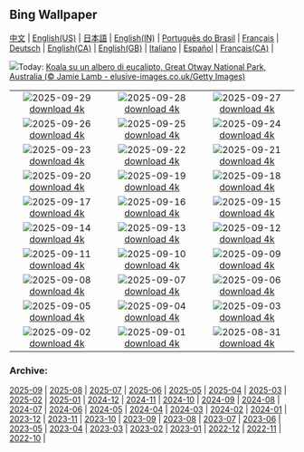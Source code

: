 ## Bing Wallpaper
[中文](README.md) |                     [English(US)](en-US.md) |                     [日本語](ja-JP.md) |                     [English(IN)](en-IN.md) |                     [Português do Brasil](pt-BR.md) |                     [Français](fr-FR.md) |                     [Deutsch](de-DE.md) |                     [English(CA)](en-CA.md) |                     [English(GB)](en-GB.md) |                     [Italiano](it-IT.md) |                     [Español](es-ES.md) |                     [Français(CA)](fr-CA.md) |                    

![](https://www.bing.com/th?id=OHR.EucalyptusKoala_IT-IT9137756909_UHD.jpg&w=1000)Today: [Koala su un albero di eucalipto, Great Otway National Park, Australia (© Jamie Lamb - elusive-images.co.uk/Getty Images)](https://www.bing.com/th?id=OHR.EucalyptusKoala_IT-IT9137756909_UHD.jpg)

|      |      |      |
| :----: | :----: | :----: |
|![](https://www.bing.com/th?id=OHR.HoutenHouses_IT-IT9070932054_UHD.jpg&pid=hp&w=384&h=216&rs=1&c=4)2025-09-29 [download 4k](https://www.bing.com/th?id=OHR.HoutenHouses_IT-IT9070932054_UHD.jpg)|![](https://www.bing.com/th?id=OHR.PienzaItaly_IT-IT9023162912_UHD.jpg&pid=hp&w=384&h=216&rs=1&c=4)2025-09-28 [download 4k](https://www.bing.com/th?id=OHR.PienzaItaly_IT-IT9023162912_UHD.jpg)|![](https://www.bing.com/th?id=OHR.TankLakes_IT-IT8921224847_UHD.jpg&pid=hp&w=384&h=216&rs=1&c=4)2025-09-27 [download 4k](https://www.bing.com/th?id=OHR.TankLakes_IT-IT8921224847_UHD.jpg)|
|![](https://www.bing.com/th?id=OHR.AutumnChipmunk_IT-IT3950595643_UHD.jpg&pid=hp&w=384&h=216&rs=1&c=4)2025-09-26 [download 4k](https://www.bing.com/th?id=OHR.AutumnChipmunk_IT-IT3950595643_UHD.jpg)|![](https://www.bing.com/th?id=OHR.FortChittorgarh_IT-IT3892899630_UHD.jpg&pid=hp&w=384&h=216&rs=1&c=4)2025-09-25 [download 4k](https://www.bing.com/th?id=OHR.FortChittorgarh_IT-IT3892899630_UHD.jpg)|![](https://www.bing.com/th?id=OHR.BearLodge_IT-IT3838142385_UHD.jpg&pid=hp&w=384&h=216&rs=1&c=4)2025-09-24 [download 4k](https://www.bing.com/th?id=OHR.BearLodge_IT-IT3838142385_UHD.jpg)|
|![](https://www.bing.com/th?id=OHR.ToucanForest_IT-IT3771106703_UHD.jpg&pid=hp&w=384&h=216&rs=1&c=4)2025-09-23 [download 4k](https://www.bing.com/th?id=OHR.ToucanForest_IT-IT3771106703_UHD.jpg)|![](https://www.bing.com/th?id=OHR.AspenEquinox_IT-IT3698686278_UHD.jpg&pid=hp&w=384&h=216&rs=1&c=4)2025-09-22 [download 4k](https://www.bing.com/th?id=OHR.AspenEquinox_IT-IT3698686278_UHD.jpg)|![](https://www.bing.com/th?id=OHR.TenutaPiemonte_IT-IT3634009863_UHD.jpg&pid=hp&w=384&h=216&rs=1&c=4)2025-09-21 [download 4k](https://www.bing.com/th?id=OHR.TenutaPiemonte_IT-IT3634009863_UHD.jpg)|
|![](https://www.bing.com/th?id=OHR.OktoberfestSwing_IT-IT3600717607_UHD.jpg&pid=hp&w=384&h=216&rs=1&c=4)2025-09-20 [download 4k](https://www.bing.com/th?id=OHR.OktoberfestSwing_IT-IT3600717607_UHD.jpg)|![](https://www.bing.com/th?id=OHR.ThousandIslands_IT-IT3559325500_UHD.jpg&pid=hp&w=384&h=216&rs=1&c=4)2025-09-19 [download 4k](https://www.bing.com/th?id=OHR.ThousandIslands_IT-IT3559325500_UHD.jpg)|![](https://www.bing.com/th?id=OHR.GenovaPorto_IT-IT9490275029_UHD.jpg&pid=hp&w=384&h=216&rs=1&c=4)2025-09-18 [download 4k](https://www.bing.com/th?id=OHR.GenovaPorto_IT-IT9490275029_UHD.jpg)|
|![](https://www.bing.com/th?id=OHR.YoungMoose_IT-IT1966102379_UHD.jpg&pid=hp&w=384&h=216&rs=1&c=4)2025-09-17 [download 4k](https://www.bing.com/th?id=OHR.YoungMoose_IT-IT1966102379_UHD.jpg)|![](https://www.bing.com/th?id=OHR.OzoneEarth_IT-IT9452054464_UHD.jpg&pid=hp&w=384&h=216&rs=1&c=4)2025-09-16 [download 4k](https://www.bing.com/th?id=OHR.OzoneEarth_IT-IT9452054464_UHD.jpg)|![](https://www.bing.com/th?id=OHR.Echasse_IT-IT5616266756_UHD.jpg&pid=hp&w=384&h=216&rs=1&c=4)2025-09-15 [download 4k](https://www.bing.com/th?id=OHR.Echasse_IT-IT5616266756_UHD.jpg)|
|![](https://www.bing.com/th?id=OHR.HohWaterfall_IT-IT5534141652_UHD.jpg&pid=hp&w=384&h=216&rs=1&c=4)2025-09-14 [download 4k](https://www.bing.com/th?id=OHR.HohWaterfall_IT-IT5534141652_UHD.jpg)|![](https://www.bing.com/th?id=OHR.PointReyesSeashore_IT-IT5474043109_UHD.jpg&pid=hp&w=384&h=216&rs=1&c=4)2025-09-13 [download 4k](https://www.bing.com/th?id=OHR.PointReyesSeashore_IT-IT5474043109_UHD.jpg)|![](https://www.bing.com/th?id=OHR.SpinnerDolphins_IT-IT5393623378_UHD.jpg&pid=hp&w=384&h=216&rs=1&c=4)2025-09-12 [download 4k](https://www.bing.com/th?id=OHR.SpinnerDolphins_IT-IT5393623378_UHD.jpg)|
|![](https://www.bing.com/th?id=OHR.ExtremaduraJamon_IT-IT9213887969_UHD.jpg&pid=hp&w=384&h=216&rs=1&c=4)2025-09-11 [download 4k](https://www.bing.com/th?id=OHR.ExtremaduraJamon_IT-IT9213887969_UHD.jpg)|![](https://www.bing.com/th?id=OHR.YorkshireHay_IT-IT9160860790_UHD.jpg&pid=hp&w=384&h=216&rs=1&c=4)2025-09-10 [download 4k](https://www.bing.com/th?id=OHR.YorkshireHay_IT-IT9160860790_UHD.jpg)|![](https://www.bing.com/th?id=OHR.DunquinIreland_IT-IT9116681695_UHD.jpg&pid=hp&w=384&h=216&rs=1&c=4)2025-09-09 [download 4k](https://www.bing.com/th?id=OHR.DunquinIreland_IT-IT9116681695_UHD.jpg)|
|![](https://www.bing.com/th?id=OHR.OrchardLibrary_IT-IT9071511638_UHD.jpg&pid=hp&w=384&h=216&rs=1&c=4)2025-09-08 [download 4k](https://www.bing.com/th?id=OHR.OrchardLibrary_IT-IT9071511638_UHD.jpg)|![](https://www.bing.com/th?id=OHR.GaribaldiNapoli_IT-IT9017622092_UHD.jpg&pid=hp&w=384&h=216&rs=1&c=4)2025-09-07 [download 4k](https://www.bing.com/th?id=OHR.GaribaldiNapoli_IT-IT9017622092_UHD.jpg)|![](https://www.bing.com/th?id=OHR.BlueGdansk_IT-IT8980051630_UHD.jpg&pid=hp&w=384&h=216&rs=1&c=4)2025-09-06 [download 4k](https://www.bing.com/th?id=OHR.BlueGdansk_IT-IT8980051630_UHD.jpg)|
|![](https://www.bing.com/th?id=OHR.SunsetPier_IT-IT8926979057_UHD.jpg&pid=hp&w=384&h=216&rs=1&c=4)2025-09-05 [download 4k](https://www.bing.com/th?id=OHR.SunsetPier_IT-IT8926979057_UHD.jpg)|![](https://www.bing.com/th?id=OHR.WrestlingBears_IT-IT9855887848_UHD.jpg&pid=hp&w=384&h=216&rs=1&c=4)2025-09-04 [download 4k](https://www.bing.com/th?id=OHR.WrestlingBears_IT-IT9855887848_UHD.jpg)|![](https://www.bing.com/th?id=OHR.AgrigentoSicilia_IT-IT0162455126_UHD.jpg&pid=hp&w=384&h=216&rs=1&c=4)2025-09-03 [download 4k](https://www.bing.com/th?id=OHR.AgrigentoSicilia_IT-IT0162455126_UHD.jpg)|
|![](https://www.bing.com/th?id=OHR.DeadvleiTrees_IT-IT9675346789_UHD.jpg&pid=hp&w=384&h=216&rs=1&c=4)2025-09-02 [download 4k](https://www.bing.com/th?id=OHR.DeadvleiTrees_IT-IT9675346789_UHD.jpg)|![](https://www.bing.com/th?id=OHR.TrulliHouses_IT-IT0120917493_UHD.jpg&pid=hp&w=384&h=216&rs=1&c=4)2025-09-01 [download 4k](https://www.bing.com/th?id=OHR.TrulliHouses_IT-IT0120917493_UHD.jpg)|![](https://www.bing.com/th?id=OHR.ScottsBluff_IT-IT0073144913_UHD.jpg&pid=hp&w=384&h=216&rs=1&c=4)2025-08-31 [download 4k](https://www.bing.com/th?id=OHR.ScottsBluff_IT-IT0073144913_UHD.jpg)|


### Archive:
[2025-09](archive/it-IT/202509/README.md) | [2025-08](archive/it-IT/202508/README.md) | [2025-07](archive/it-IT/202507/README.md) | [2025-06](archive/it-IT/202506/README.md) | [2025-05](archive/it-IT/202505/README.md) | [2025-04](archive/it-IT/202504/README.md) | [2025-03](archive/it-IT/202503/README.md) | [2025-02](archive/it-IT/202502/README.md) | [2025-01](archive/it-IT/202501/README.md) | [2024-12](archive/it-IT/202412/README.md) | [2024-11](archive/it-IT/202411/README.md) | [2024-10](archive/it-IT/202410/README.md) | [2024-09](archive/it-IT/202409/README.md) | [2024-08](archive/it-IT/202408/README.md) | [2024-07](archive/it-IT/202407/README.md) | [2024-06](archive/it-IT/202406/README.md) | [2024-05](archive/it-IT/202405/README.md) | [2024-04](archive/it-IT/202404/README.md) | [2024-03](archive/it-IT/202403/README.md) | [2024-02](archive/it-IT/202402/README.md) | [2024-01](archive/it-IT/202401/README.md) | [2023-12](archive/it-IT/202312/README.md) | [2023-11](archive/it-IT/202311/README.md) | [2023-10](archive/it-IT/202310/README.md) | [2023-09](archive/it-IT/202309/README.md) | [2023-08](archive/it-IT/202308/README.md) | [2023-07](archive/it-IT/202307/README.md) | [2023-06](archive/it-IT/202306/README.md) | [2023-05](archive/it-IT/202305/README.md) | [2023-04](archive/it-IT/202304/README.md) | [2023-03](archive/it-IT/202303/README.md) | [2023-02](archive/it-IT/202302/README.md) | [2023-01](archive/it-IT/202301/README.md) | [2022-12](archive/it-IT/202212/README.md) | [2022-11](archive/it-IT/202211/README.md) | [2022-10](archive/it-IT/202210/README.md) | 